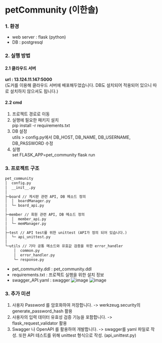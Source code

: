 # petCommunity (이한솔)
### 1. 환경
- web server : flask (python)
- DB : postgresql
### 2. 실행 방법
#### 2.1 클라우드 서버
**url : 13.124.11.147:5000** <br>
(도커를 이용해 클라우드 서버에 배포해두었습니다. DB도 설치되어 적용되어 있으니 따로 설치하지 않으셔도 됩니다.)
#### 2.2 cmd
1. 프로젝트 경로로 이동
2. 실행에 필요한 패키지 설치 <br>
pip install -r requirements.txt
3. DB 설정 <br>
utils > config.py에서 DB_HOST, DB_NAME, DB_USERNAME, DB_PASSWORD 수정
4. 실행 <br>
set FLASK_APP=pet_community
flask run
### 3. 프로젝트 구조
```txt
pet_community
│  config.py 
│  __init__.py
│  
├─board // 게시판 관련 API, DB 메소드 정의
│  │  boardManager.py
│  └─ board_api.py
│          
├─member // 회원 관련 API, DB 메소드 정의
│  │  member_api.py
│  └─ memManager.py  
│          
├─test // API test를 위한 unittest (API가 정의 되어 있습니다.)
│  └─ api_unittest.py
│          
└─utils // 기타 공통 메소드와 유효값 검증을 위한 error_handler
    │  common.py
    │  error_handler.py
    └─ response.py
```

- pet_community.ddl : pet_community.ddl
- requirements.txt : 프로젝트 실행을 위한 설치 정보
- swagger_API.yaml : swagger
![image](https://user-images.githubusercontent.com/109563345/222160213-df2610fe-a669-4893-b5ee-f2aca010cbd0.png)
![image](https://user-images.githubusercontent.com/109563345/222160565-eef9fb66-f833-4bf2-9681-549a6660fe05.png)


### 3. 추가 미션
1. 사용자 Password 를 암호화하여 저장합니다.
-> werkzeug.security의 generate_password_hash 활용
2. 사용자의 입력 데이터 유효성 검증 기능을 포함합니다.
-> flask_request_validator 활용
3. Swagger 나 OpenAPI 를 활용하여 개발합니다.
-> swagger를 yaml 파일로 작성. 또한 API 테스트를 위해 unittest 형식으로 작성. (api_unittest.py)
